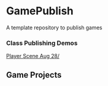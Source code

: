 # GamePublish
A template repository to publish games

### Class Publishing Demos 
[Player Scene Aug 28/](\player_scene_08_28)

## Game Projects 


